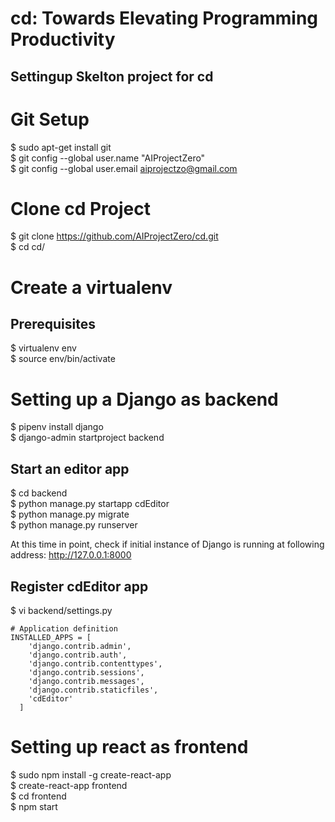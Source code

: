 # cd: Towards Elevating Programming Productivity

## Settingup Skelton project for cd

Git Setup 
=========

$ sudo apt-get install git <br/>
$ git config --global user.name "AIProjectZero" <br/>
$ git config --global user.email aiprojectzo@gmail.com <br/>

Clone cd Project
================

$ git clone https://github.com/AIProjectZero/cd.git <br/>
$ cd cd/ <br/>

Create a virtualenv
====================

Prerequisites 
-------------

$ virtualenv env <br/>
$ source env/bin/activate <br/>

Setting up a Django as backend
==============================

$ pipenv install django <br/>
$ django-admin startproject backend <br/>

Start an editor app
----------------------

$ cd backend <br/>
$ python manage.py startapp cdEditor <br/>
$ python manage.py migrate <br/>
$ python manage.py runserver <br/>

At this time in point, check if initial instance of Django is running at following address: http://127.0.0.1:8000 <br/>

Register cdEditor app
---------------------

$ vi backend/settings.py

    # Application definition
    INSTALLED_APPS = [
        'django.contrib.admin',
        'django.contrib.auth',
        'django.contrib.contenttypes',
        'django.contrib.sessions',
        'django.contrib.messages',
        'django.contrib.staticfiles',
        'cdEditor' 
      ]

Setting up react as frontend
============================

$ sudo npm install -g create-react-app <br/>
$ create-react-app frontend <br/>
$ cd frontend <br/>
$ npm start <br/>





